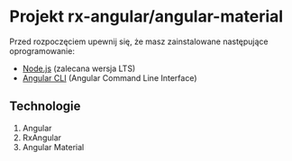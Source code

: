 # Projekt rx-angular/angular-material

Przed rozpoczęciem upewnij się, że masz zainstalowane następujące oprogramowanie:

- [Node.js](https://nodejs.org/) (zalecana wersja LTS)
- [Angular CLI](https://angular.io/cli) (Angular Command Line Interface)

## Technologie

  1. Angular 
  2. RxAngular
  3. Angular Material

